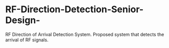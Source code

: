# RF-Direction-Detection-Senior-Design-
RF Direction of Arrival Detection System. Proposed system that detects the arrival of RF signals.
